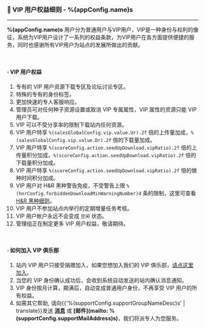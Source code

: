 ### :orange_book: VIP 用户权益细则 - %(appConfig.name)s
---
**%(appConfig.name)s** 用户分为普通用户与VIP用户，VIP是一种身份与权利的像征，系统为VIP用户设计了一系列的权益条款，为VIP用户在各方面提供便捷的服务，同时也感谢所有VIP用户为站点的发展所做出的贡献。

&emsp;

#### :white_small_square: VIP 用户权益

1. 专有的 VIP 用户资源下载专区及论坛讨论专区。
1. 特殊的专有的身份标签。
1. 更加快速的专人客服响应。
1. 管理员可对任何种子资源设置或取消 VIP 专属属性，VIP 属性的资源只能 VIP 用户下载。
1. VIP 可以不受分享率的限制下载站内任何资源。
1. VIP 用户特享 `%(salesGlobalConfig.vip.value.Ur).2f` 倍的上传量加成，`%(salesGlobalConfig.vip.value.Dr).2f` 倍的下载量加成。
1. VIP 用户特享 `%(scoreConfig.action.seedUpDownload.vipRatio).2f` 倍的上传量积分加成，`%(scoreConfig.action.seedUpDownload.vipRatio).2f` 倍的下载量积分加成。
1. VIP 用户特享 `%(scoreConfig.action.seedUpDownload.vipRatio).2f` 倍的做种时间积分加成。
1. VIP 用户对 H&R 黑种警告免疫，不受警告上限 `%(hnrConfig.forbiddenDownloadMinWarningNumber)d` 条的限制，这里可查看 [H&R 黑种细则](/about/manual/hnrRules)。
1. VIP 用户不参加站点内举行的定期增量任务考核。
1. VIP 用户帐户永远不会变成 `空闲` 状态。
1. 管理组正在制定更多 VIP 用户权益，敬请期待。

&emsp;

#### :white_small_square: 如何加入 VIP 俱乐部

1. 站内 VIP 用户只接受捐赠加入，如果您想加入我们的 VIP 俱乐部，[请点这里加入](/vip/rules)。
1. 当您的 VIP 身份确认成功后，会收到系统自动发送的站内确认消息通知。
1. VIP 身份按月计算，期满后，自动变成普通用户身份，不再享受 VIP 用户的所有权益。
1. 如需其它帮助, 请向{{'%(supportConfig.supportGroupNameDesc)s' | translate}}发送 **[消息](/messages/send?to=%(supportConfig.supportGroupName)s)** 或 **[邮件](mailto: %(supportConfig.supportMailAddress)s)**，我们将派专人为您服务。